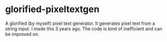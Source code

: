 # glorified-pixeltextgen
 A glorified (by myself) pixel text generator. It generates pixel text from a string input. I made this 3 years ago. The code is kind of inefficient and can be improved on.
